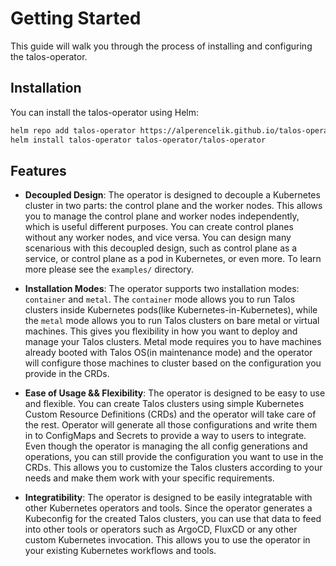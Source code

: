 # Getting Started

This guide will walk you through the process of installing and configuring the talos-operator.

## Installation

You can install the talos-operator using Helm:

```bash
helm repo add talos-operator https://alperencelik.github.io/talos-operator
helm install talos-operator talos-operator/talos-operator
```

## Features

- **Decoupled Design**: The operator is designed to decouple a Kubernetes cluster in two parts: the control plane and the worker nodes. This allows you to manage the control plane and worker nodes independently, which is useful different purposes. You can create control planes without any worker nodes, and vice versa. You can design many scenarious with this decoupled design, such as control plane as a service, or control plane as a pod in Kubernetes, or even more. To learn more please see the `examples/` directory.
- **Installation Modes**: The operator supports two installation modes: `container` and `metal`. The `container` mode allows you to run Talos clusters inside Kubernetes pods(like Kubernetes-in-Kubernetes), while the `metal` mode allows you to run Talos clusters on bare metal or virtual machines. This gives you flexibility in how you want to deploy and manage your Talos clusters. Metal mode requires you to have machines already booted with Talos OS(in maintenance mode) and the operator will configure those machines to cluster based on the configuration you provide in the CRDs.
- **Ease of Usage && Flexibility**: The operator is designed to be easy to use and flexible. You can create Talos clusters using simple Kubernetes Custom Resource Definitions (CRDs) and the operator will take care of the rest. Operator will generate all those configurations and write them in to ConfigMaps and Secrets to provide a way to users to integrate. Even though the operator is managing the all config generations and operations, you can still provide the configuration you want to use in the CRDs. This allows you to customize the Talos clusters according to your needs and make them work with your specific requirements.

- **Integratibility**: The operator is designed to be easily integratable with other Kubernetes operators and tools. Since the operator generates a Kubeconfig for the created Talos clusters, you can use that data to feed into other tools or operators such as ArgoCD, FluxCD or any other custom Kubernetes invocation. This allows you to use the operator in your existing Kubernetes workflows and tools.